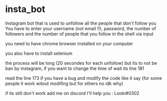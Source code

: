 # insta_bot
Instagram bot that is used to unfollow all the people that don't follow you
You have to enter your username (not email !!), password, the number of followers and the number of people that you follow in the shell via input

you need to have chrome browser installed on your computer

you also have to install selenium

the process will be long (20 secondes for each unfollow) but its to not be ban by instagram, if you want to change the time of wait its line 181

read the line 173 if you have a bug and modify the code like it say (for some people it work witout modifing but for others no idk why)

if its still don't work add me on discord I'll help you : Looki#0302

